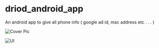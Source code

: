# driod_android_app
An android app to give all phone info ( google ad id, mac address etc . . . )

![Cover Pic](https://github.com/yogeeshr/driod_android_app/blob/master/CoverPic.jpeg)

![UI](https://github.com/yogeeshr/driod_android_app/blob/master/ActualUI.jpeg)
